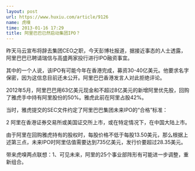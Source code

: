 ```yaml
---
layout: post
url: https://www.huxiu.com/article/9126
name: 虎嗅
time: 2013-01-16 17:29
title: 阿里巴巴已然启动集团IPO？
---
```

昨天马云宣布将辞去集团CEO之职，今天彭博社报道，据接近事态的人士透露，阿里巴巴已聘请瑞信与高盛两家投行进行IPO融资事宜。

其中的一个人说，该IPO有可能今年在香港完成，募资30-40亿美元。他要求名字保密，因为这信息目前还未公开。阿里巴巴香港发言人对此拒绝评论。

2012年5月，阿里巴巴用63亿美元现金和不超过8亿美元的新增阿里优先股，回购了雅虎手中持有阿里股份的50%。雅虎此前在阿里占股42%。

当时，雅虎提交的SEC文件约定了阿里巴巴集团未来IPO的“合格”标准：

2 阿里在香港证券交易所或美国证交所上市，或在特定情况下，在中国大陆上市。

由于阿里在回购雅虎持有的股权时，每股价格不低于每股13.50美元，那么根据上述第三点，未来IPO时阿里估值需要达到735亿美元，发行价要超过28.35美元。

带来虎嗅两点联想：1、可见未来，阿里的25个事业部阵形有可能进一步调整，重新组合。

